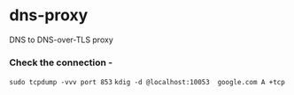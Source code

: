# dns-proxy
DNS to DNS-over-TLS proxy


### Check the connection - 
`sudo tcpdump -vvv port 853`
`kdig -d @localhost:10053  google.com A +tcp `